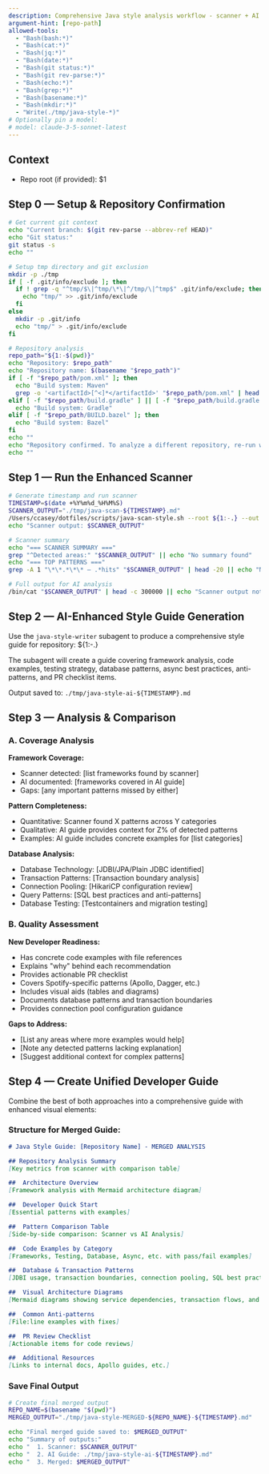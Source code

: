 ```yaml
---
description: Comprehensive Java style analysis workflow - scanner + AI analysis + comparison + examples, with timestamped output for backend developers.
argument-hint: [repo-path]
allowed-tools:
  - "Bash(bash:*)"
  - "Bash(cat:*)"
  - "Bash(jq:*)"
  - "Bash(date:*)"
  - "Bash(git status:*)"
  - "Bash(git rev-parse:*)"
  - "Bash(echo:*)"
  - "Bash(grep:*)"
  - "Bash(basename:*)"
  - "Bash(mkdir:*)"
  - "Write(./tmp/java-style-*)"
# Optionally pin a model:
# model: claude-3-5-sonnet-latest
---
```


## Context

- Repo root (if provided): $1

## Step 0 — Setup & Repository Confirmation

```bash
# Get current git context
echo "Current branch: $(git rev-parse --abbrev-ref HEAD)"
echo "Git status:"
git status -s
echo ""

# Setup tmp directory and git exclusion
mkdir -p ./tmp
if [ -f .git/info/exclude ]; then
  if ! grep -q "^tmp/$\|^tmp/\*\|^/tmp/\|^tmp$" .git/info/exclude; then
    echo "tmp/" >> .git/info/exclude
  fi
else
  mkdir -p .git/info
  echo "tmp/" > .git/info/exclude
fi

# Repository analysis
repo_path="${1:-$(pwd)}"
echo "Repository: $repo_path"
echo "Repository name: $(basename "$repo_path")"
if [ -f "$repo_path/pom.xml" ]; then
  echo "Build system: Maven"
  grep -o '<artifactId>[^<]*</artifactId>' "$repo_path/pom.xml" | head -1 | sed 's/<[^>]*>//g' | xargs -I {} echo "Artifact: {}"
elif [ -f "$repo_path/build.gradle" ] || [ -f "$repo_path/build.gradle.kts" ]; then
  echo "Build system: Gradle"
elif [ -f "$repo_path/BUILD.bazel" ]; then
  echo "Build system: Bazel"
fi
echo ""
echo "Repository confirmed. To analyze a different repository, re-run with: @ai/prompts/java-style-compare.md /path/to/repo"
echo ""
```

## Step 1 — Run the Enhanced Scanner

```bash
# Generate timestamp and run scanner
TIMESTAMP=$(date +%Y%m%d_%H%M%S)
SCANNER_OUTPUT="./tmp/java-scan-${TIMESTAMP}.md"
/Users/ccasey/dotfiles/scripts/java-scan-style.sh --root ${1:-.} --out "$SCANNER_OUTPUT" || true
echo "Scanner output: $SCANNER_OUTPUT"

# Scanner summary
echo "=== SCANNER SUMMARY ==="
grep "^Detected areas:" "$SCANNER_OUTPUT" || echo "No summary found"
echo "=== TOP PATTERNS ==="
grep -A 1 "\*\*.*\*\* — .*hits" "$SCANNER_OUTPUT" | head -20 || echo "No patterns found"

# Full output for AI analysis
/bin/cat "$SCANNER_OUTPUT" | head -c 300000 || echo "Scanner output not found"
```

## Step 2 — AI-Enhanced Style Guide Generation

Use the `java-style-writer` subagent to produce a comprehensive style guide for repository: ${1:-.}

The subagent will create a guide covering framework analysis, code examples, testing strategy, database patterns, async best practices, anti-patterns, and PR checklist items.

Output saved to: `./tmp/java-style-ai-${TIMESTAMP}.md`

## Step 3 — Analysis & Comparison

### A. Coverage Analysis

**Framework Coverage:**
- Scanner detected: [list frameworks found by scanner]
- AI documented: [frameworks covered in AI guide]
- Gaps: [any important patterns missed by either]

**Pattern Completeness:**
- Quantitative: Scanner found X patterns across Y categories
- Qualitative: AI guide provides context for Z% of detected patterns
- Examples: AI guide includes concrete examples for [list categories]

**Database Analysis:**
- Database Technology: [JDBI/JPA/Plain JDBC identified]
- Transaction Patterns: [Transaction boundary analysis]
- Connection Pooling: [HikariCP configuration review]
- Query Patterns: [SQL best practices and anti-patterns]
- Database Testing: [Testcontainers and migration testing]

### B. Quality Assessment

**New Developer Readiness:**
- Has concrete code examples with file references
- Explains "why" behind each recommendation
- Provides actionable PR checklist
- Covers Spotify-specific patterns (Apollo, Dagger, etc.)
- Includes visual aids (tables and diagrams)
- Documents database patterns and transaction boundaries
- Provides connection pool configuration guidance

**Gaps to Address:**
- [List any areas where more examples would help]
- [Note any detected patterns lacking explanation]
- [Suggest additional context for complex patterns]

## Step 4 — Create Unified Developer Guide

Combine the best of both approaches into a comprehensive guide with enhanced visual elements:

### Structure for Merged Guide:
```markdown
# Java Style Guide: [Repository Name] - MERGED ANALYSIS

## Repository Analysis Summary
[Key metrics from scanner with comparison table]

##  Architecture Overview
[Framework analysis with Mermaid architecture diagram]

##  Developer Quick Start
[Essential patterns with examples]

##  Pattern Comparison Table
[Side-by-side comparison: Scanner vs AI Analysis]

##  Code Examples by Category
[Frameworks, Testing, Database, Async, etc. with pass/fail examples]

##  Database & Transaction Patterns
[JDBI usage, transaction boundaries, connection pooling, SQL best practices]

##  Visual Architecture Diagrams
[Mermaid diagrams showing service dependencies, transaction flows, and connection pools]

##  Common Anti-patterns
[File:line examples with fixes]

##  PR Review Checklist
[Actionable items for code reviews]

##  Additional Resources
[Links to internal docs, Apollo guides, etc.]
```

### Save Final Output

```bash
# Create final merged output
REPO_NAME=$(basename "$(pwd)")
MERGED_OUTPUT="./tmp/java-style-MERGED-${REPO_NAME}-${TIMESTAMP}.md"

echo "Final merged guide saved to: $MERGED_OUTPUT"
echo "Summary of outputs:"
echo "  1. Scanner: $SCANNER_OUTPUT"
echo "  2. AI Guide: ./tmp/java-style-ai-${TIMESTAMP}.md"
echo "  3. Merged: $MERGED_OUTPUT"
```
